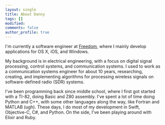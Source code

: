 ```yaml
---
layout: single
title: About Danny
tags: []
modified: 
comments: false
author_profile: true
---
```


I'm currently a software engineer at [Freedom](https://freedom.to), where I mainly develop applications for OS X, iOS, and Windows.

My background is in electrical engineering, with a focus on digital signal processing, control systems, and communication systems.
I used to work as a communication systems engineer for about 10 years, researching, creating, and implementing algorithms for processing wireless signals on software-defined radio (SDR) systems.

I've been programming back since middle school, where I first got started with a TI-82, doing Basic and Z80 assembly. I've spent a lot of time doing Python and C++, with some other languages along the way, like Fortran and MATLAB (ugh). These days, I do most of my development in Swift, Objective-C, C#, and Python. On the side, I've been playing around with Elixir and Ruby.
